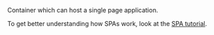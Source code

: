 Container which can host a single page application.

To get better understanding how SPAs work, look at the [SPA tutorial](/docs/tutorials/basics-single-page-applications-spa).